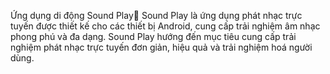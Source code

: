 Ứng dụng di động Sound Play🎵
Sound Play là ứng dụng phát nhạc trực tuyến được thiết kế cho các thiết bị Android, cung cấp trải nghiệm âm nhạc phong phú và đa dạng. Sound Play hướng đến mục tiêu cung cấp trải nghiệm phát nhạc trực tuyến đơn giản, hiệu quả và trải nghiệm hoá người dùng.

